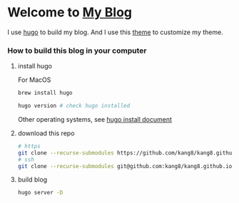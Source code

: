 # Welcome to [My Blog](https://blog.yikang.pub/)

I use [hugo](https://github.com/gohugoio/hugo) to build my blog. And I use this [theme](https://github.com/kang8/hugo-theme) to customize my theme.

### How to build this blog in your computer

1. install hugo

    For MacOS

    ```bash
    brew install hugo

    hugo version # check hugo installed
    ```

    Other operating systems, see [hugo install document](https://gohugo.io/getting-started/installing/)

2. download this repo

    ```bash
    # https
    git clone --recurse-submodules https://github.com/kang8/kang8.github.io.git
    # ssh
    git clone --recurse-submodules git@github.com:kang8/kang8.github.io.git
    ```

3. build blog

    ```bash
    hugo server -D
    ```
